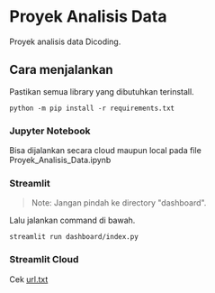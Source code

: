 # Proyek Analisis Data
Proyek analisis data Dicoding.

## Cara menjalankan
Pastikan semua library yang dibutuhkan terinstall.

`python -m pip install -r requirements.txt`

### Jupyter Notebook
Bisa dijalankan secara cloud maupun local pada file Proyek_Analisis_Data.ipynb

### Streamlit
> Note: Jangan pindah ke directory "dashboard".

Lalu jalankan command di bawah.

`streamlit run dashboard/index.py`

### Streamlit Cloud
Cek [url.txt](url.txt)